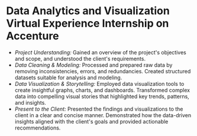 # Data Analytics and Visualization Virtual Experience Internship on Accenture
* *Project Understanding:* Gained an overview of the project's objectives and scope, and understood the client's requirements.
* *Data Cleaning & Modeling:*  Processed and prepared raw data by removing inconsistencies, errors, and redundancies. Created structured datasets suitable for analysis and modeling.
* *Data Visualization & Storytelling:* Employed data visualization tools to create insightful graphs, charts, and dashboards. Transformed complex data into compelling visual stories that highlighted key trends, patterns, and insights.
* *Present to the Client:* Presented the findings and visualizations to the client in a clear and concise manner. Demonstrated how the data-driven insights aligned with the client's goals and provided actionable recommendations.
